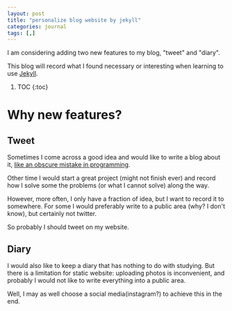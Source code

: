 ```yaml
---
layout: post
title: "personalize blog website by jekyll"
categories: journal
tags: [,]
---
```


I am considering adding two new features to my blog, "tweet" and "diary".

This blog will record what I found necessary or interesting when learning to use [Jekyll](https://jekyllrb.com/docs/home/).

1. TOC
{:toc}

# Why new features?

## Tweet

Sometimes I come across a good idea and would like to write a blog about it, [like an obscure mistake in programming](https://hanezu.github.io/journal/Counterexample-of-Abusing-Simultaneous-Assignments-in-Python.html).

Other time I would start a great project (might not finish ever) and record how I solve some the problems (or what I cannot solve) along the way.

However, more often, I only have a fraction of idea, but I want to record it to somewhere. 
For some I would preferably write to a public area (why? I don't know), but certainly not twitter.

So probably I should tweet on my website.

## Diary

I would also like to keep a diary that has nothing to do with studying.
But there is a limitation for static website: uploading photos is inconvenient, and probably I would not like to write everything into a public area.

Well, I may as well choose a social media(instagram?) to achieve this in the end. 
